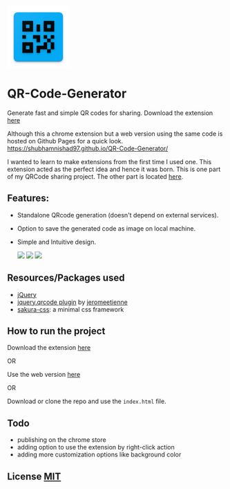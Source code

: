 <img src="icon144.png" width="144">


# QR-Code-Generator 
Generate fast and simple QR codes for sharing. Download the extension [here](https://github.com/shubhamnishad97/QR-Code-Generator/raw/master/QR%20Code%20Generator.crx)

Although this a chrome extension but a web version using the same code is hosted on Github Pages for a quick look. https://shubhamnishad97.github.io/QR-Code-Generator/

I wanted to learn to make extensions from the first time I used one. This extension acted as the perfect idea and hence it was born.
This is one part of my QRCode sharing project. The other part is located [here](https://github.com/shubhamnishad97/ScanBarcode-QRcode).

## Features:

*   Standalone QRcode generation (doesn't depend on external services). 
*   Option to save the generated code as image on local machine.
*   Simple and Intuitive design.




      <img src="docs/success.png" width="250">      <img src="docs/invalid.png" width="250">
![](docs/full.PNG) 



## Resources/Packages used

- [jQuery](https://jquery.com/)
- [jquery.qrcode plugin](https://github.com/jeromeetienne/jquery-qrcode) by [jeromeetienne](https://github.com/jeromeetienne)
- [sakura-css](https://github.com/oxalorg/sakura): a minimal css framework

## How to run the project
Download the extension [here](https://github.com/shubhamnishad97/QR-Code-Generator/raw/master/QR%20Code%20Generator.crx)

OR

Use the web version [here](https://github.com/shubhamnishad97/ScanBarcode-QRcode)

OR 

Download or clone the repo and use the `index.html` file.

## Todo

- publishing on the chrome store
- adding option to use the extension by right-click action
- adding more customization options like background color


## License [MIT](https://github.com/shubhamnishad97/QR-Code-Generator/blob/master/LICENSE)
